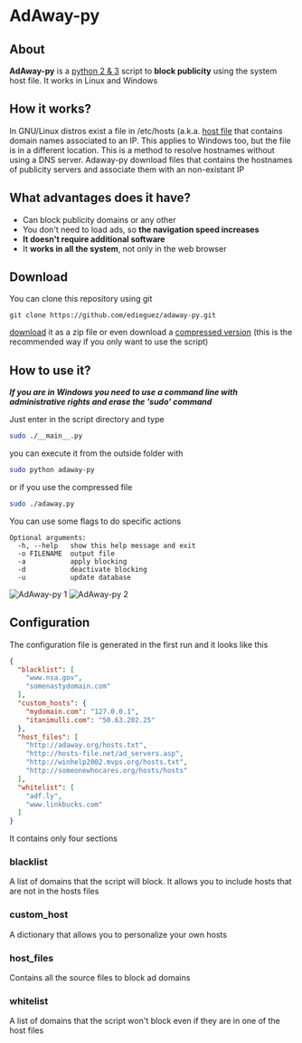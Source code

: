 AdAway-py
====

About
----
**AdAway-py** is a [python 2 & 3](https://www.python.org) script to **block publicity** using the system host file.
It works in Linux and Windows

How it works?
----
In GNU/Linux distros exist a file in /etc/hosts
(a.k.a. [host file](http://en.wikipedia.org/wiki/Hosts_(file))
that contains domain names associated to an IP. This applies to Windows too, but the
file is in a different location.
This is a method to resolve hostnames without using a DNS server.
Adaway-py download files that contains the hostnames of publicity servers and
associate them with an non-existant IP

What advantages does it have?
----

* Can block publicity domains or any other
* You don't need to load ads, so **the navigation speed increases**
* **It doesn't require additional software**
* It **works in all the system**, not only in the web browser

Download
----
You can clone this repository using git

```
git clone https://github.com/edieguez/adaway-py.git
```

[download](https://github.com/edieguez/adaway-py/archive/master.zip)
it as a zip file
or even download a [compressed version](https://github.com/edieguez/adaway-py/blob/master/adaway.py?raw=true)
(this is the recommended way if you only want to use the script)

How to use it?
----
***If you are in Windows you need to use a command line with administrative rights and erase the 'sudo' command***

Just enter in the script directory and type

```sh
sudo ./__main__.py
```

you can execute it from the outside folder with

```sh
sudo python adaway-py
```

or if you use the compressed file

```sh
sudo ./adaway.py
```

You can use some flags to do specific actions

```
Optional arguments:
  -h, --help   show this help message and exit
  -o FILENAME  output file
  -a           apply blocking
  -d           deactivate blocking
  -u           update database
```

![AdAway-py 1](https://cloud.githubusercontent.com/assets/8973425/5060497/06d66564-6d1f-11e4-9823-d06b036eb42f.png)
![AdAway-py 2](https://cloud.githubusercontent.com/assets/8973425/5060496/06d4f94a-6d1f-11e4-928f-38e2a870bfdd.png)

Configuration
----
The configuration file is generated in the first run and it looks like this

```json
{
  "blacklist": [
    "www.nsa.gov",
    "somenastydomain.com"
  ],
  "custom_hosts": {
    "mydomain.com": "127.0.0.1",
    "itanimulli.com": "50.63.202.25"
  },
  "host_files": [
    "http://adaway.org/hosts.txt",
    "http://hosts-file.net/ad_servers.asp",
    "http://winhelp2002.mvps.org/hosts.txt",
    "http://someonewhocares.org/hosts/hosts"
  ],
  "whitelist": [
    "adf.ly",
    "www.linkbucks.com"
  ]
}
```

It contains only four sections

### blacklist

A list of domains that the script will block. It allows you to include hosts that are
not in the hosts files

### custom_host

A dictionary that allows you to personalize your own hosts

### host_files

Contains all the source files to block ad domains

### whitelist

A list of domains that the script won't block even if they are in one of the host files